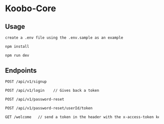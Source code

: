 # Koobo-Core
## Usage

```bash
create a .env file using the .env.sample as an example
```

```bash
npm install
```

```bash
npm run dev
```

## Endpoints
```bash
POST /api/v1/signup
```

```bash
POST /api/v1/login    // Gives back a token
```

```bash
POST /api/v1/password-reset    
```

```bash
POST /api/v1/password-reset/userId/token    
```

```bash
GET /welcome   // send a token in the header with the x-access-token key
```
